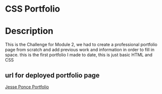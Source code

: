 # CSS Portfolio 

# Description
This is the Challenge for Module 2, we had to create a professional portfolio page from scratch and add previous work and information in order to fill in space. 
this is the first portfolio I made to date, this is just basic HTML and CSS

## url for deployed portfolio page 
[Jesse Ponce Portfolio](https://soulreaper077.github.io/Portfolio-css/)
